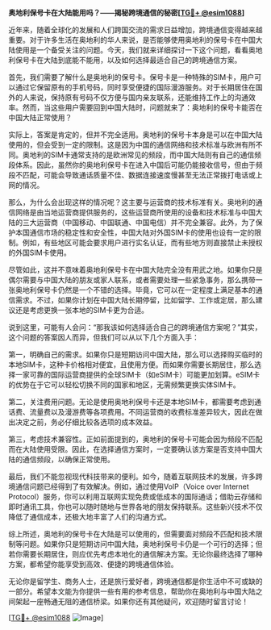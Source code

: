**奥地利保号卡在大陆能用吗？——揭秘跨境通信的秘密[[TG💪+ @esim1088](https://t.me/s/esim1088)]**

近年来，随着全球化的发展和人们跨国交流的需求日益增加，跨境通信变得越来越重要。对于许多生活在奥地利的华人来说，是否能够使用奥地利的保号卡在中国大陆使用是一个备受关注的问题。今天，我们就来详细探讨一下这个问题，看看奥地利保号卡在大陆到底能不能用，以及如何选择最适合自己的跨境通信方案。

首先，我们需要了解什么是奥地利的保号卡。保号卡是一种特殊的SIM卡，用户可以通过它保留原有的手机号码，同时享受便捷的国际漫游服务。对于长期居住在国外的人来说，保持原有号码不仅方便与国内亲友联系，还能维持工作上的沟通效率。然而，当这些用户需要回到中国大陆时，问题就来了：奥地利的保号卡能否在中国大陆正常使用？

实际上，答案是肯定的，但并不完全适用。奥地利的保号卡本身是可以在中国大陆使用的，但会受到一定的限制。这是因为中国的通信网络和技术标准与欧洲有所不同。奥地利的SIM卡通常支持的是欧洲常见的频段，而中国大陆则有自己的通信频段体系。因此，虽然你的奥地利保号卡在进入中国后可能仍能接收信号，但由于频段不匹配，可能会导致通话质量不佳、数据连接速度慢甚至无法正常拨打电话或上网的情况。

那么，为什么会出现这样的情况呢？这主要与运营商的技术标准有关。奥地利的通信网络是由当地运营商提供服务的，这些运营商所使用的设备和技术标准与中国大陆的三大运营商（中国移动、中国联通、中国电信）并不完全兼容。此外，为了保护本国通信市场的稳定性和安全性，中国大陆对外国SIM卡的使用也设有一定的限制。例如，有些地区可能会要求用户进行实名认证，而有些地方则直接禁止未授权的外国SIM卡使用。

尽管如此，这并不意味着奥地利保号卡在中国大陆完全没有用武之地。如果你只是偶尔需要与中国大陆的朋友或家人联系，或者需要处理一些紧急事务，那么携带一张奥地利保号卡仍然是一个不错的选择。毕竟，它可以在一定程度上满足基本的通信需求。不过，如果你计划在中国大陆长期停留，比如留学、工作或定居，那么建议还是考虑更换一张本地的SIM卡更为合适。

说到这里，可能有人会问：“那我该如何选择适合自己的跨境通信方案呢？”其实，这个问题的答案因人而异，但我们可以从以下几个方面入手：

第一，明确自己的需求。如果你只是短期访问中国大陆，那么可以选择购买临时的本地SIM卡，这种卡价格相对便宜，且使用方便。而如果你需要长期居住，那么选择一家可靠的国际运营商提供的全球SIM卡（如eSIM卡）可能更加划算。eSIM卡的优势在于它可以轻松切换不同的国家和地区，无需频繁更换实体SIM卡。

第二，关注费用问题。无论是使用奥地利保号卡还是本地SIM卡，都需要考虑到通话费、流量费以及漫游费等各项费用。不同运营商的收费标准差异较大，因此在做出决定之前，务必仔细比较各选项的成本效益。

第三，考虑技术兼容性。正如前面提到的，奥地利的保号卡可能会因为频段不匹配而在大陆使用受限。因此，在选择通信方案时，一定要确认该方案是否支持中国大陆的通信频段，以确保正常使用。

最后，我们不能忽视现代科技带来的便利。如今，随着互联网技术的发展，许多跨境通信问题已经得到了有效解决。例如，通过使用VoIP（Voice over Internet Protocol）服务，你可以利用互联网实现免费或低成本的国际通话；借助云存储和即时通讯工具，你也可以随时随地与世界各地的朋友保持联系。这些新兴技术不仅降低了通信成本，还极大地丰富了人们的沟通方式。

综上所述，奥地利的保号卡在大陆是可以使用的，但需要面对频段不匹配和技术限制等问题。如果你只是短期访问中国大陆，奥地利保号卡仍是一个可行的选择；但若你需要长期居住，则应优先考虑本地化的通信解决方案。无论你最终选择了哪种方案，都希望你能享受到高效、便捷的跨境通信体验。

无论你是留学生、商务人士，还是旅行爱好者，跨境通信都是你生活中不可或缺的一部分。希望本文能为你提供一些有用的参考信息，帮助你在奥地利与中国大陆之间架起一座畅通无阻的通信桥梁。如果你还有其他疑问，欢迎随时留言讨论！

[[TG💪+ @esim1088](https://t.me/s/esim1088) ![Image](https://i.postimg.cc/4NQfJmqS/Snipaste-2025-05-13-00-14-12.png)]